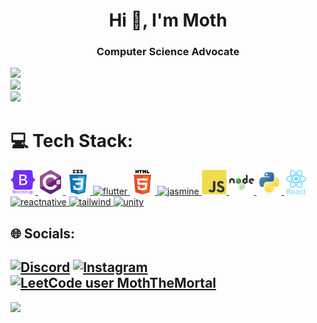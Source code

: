 <h1 align="center">Hi 👋, I'm Moth</h1>
<h3 align="center">Computer Science Advocate</h3>


![](https://github-readme-stats.vercel.app/api?username=MothTheMortal&theme=dark&hide_border=true&include_all_commits=true&count_private=true)<br/>
![](https://github-readme-streak-stats.herokuapp.com/?user=MothTheMortal&theme=dark&hide_border=true)<br/>
![](https://github-readme-stats.vercel.app/api/top-langs/?username=MothTheMortal&theme=dark&hide_border=true&include_all_commits=true&count_private=true&layout=compact)
# 💻 Tech Stack:

<p align="left"> <a href="https://getbootstrap.com" target="_blank" rel="noreferrer"> <img src="https://raw.githubusercontent.com/devicons/devicon/master/icons/bootstrap/bootstrap-plain-wordmark.svg" alt="bootstrap" width="40" height="40"/> </a> <a href="https://www.w3schools.com/cs/" target="_blank" rel="noreferrer"> <img src="https://raw.githubusercontent.com/devicons/devicon/master/icons/csharp/csharp-original.svg" alt="csharp" width="40" height="40"/> </a> <a href="https://www.w3schools.com/css/" target="_blank" rel="noreferrer"> <img src="https://raw.githubusercontent.com/devicons/devicon/master/icons/css3/css3-original-wordmark.svg" alt="css3" width="40" height="40"/> </a> <a href="https://flutter.dev" target="_blank" rel="noreferrer"> <img src="https://www.vectorlogo.zone/logos/flutterio/flutterio-icon.svg" alt="flutter" width="40" height="40"/> </a> <a href="https://www.w3.org/html/" target="_blank" rel="noreferrer"> <img src="https://raw.githubusercontent.com/devicons/devicon/master/icons/html5/html5-original-wordmark.svg" alt="html5" width="40" height="40"/> </a> <a href="https://jasmine.github.io/" target="_blank" rel="noreferrer"> <img src="https://www.vectorlogo.zone/logos/jasmine/jasmine-icon.svg" alt="jasmine" width="40" height="40"/> </a> <a href="https://developer.mozilla.org/en-US/docs/Web/JavaScript" target="_blank" rel="noreferrer"> <img src="https://raw.githubusercontent.com/devicons/devicon/master/icons/javascript/javascript-original.svg" alt="javascript" width="40" height="40"/> </a> <a href="https://nodejs.org" target="_blank" rel="noreferrer"> <img src="https://raw.githubusercontent.com/devicons/devicon/master/icons/nodejs/nodejs-original-wordmark.svg" alt="nodejs" width="40" height="40"/> </a> <a href="https://www.python.org" target="_blank" rel="noreferrer"> <img src="https://raw.githubusercontent.com/devicons/devicon/master/icons/python/python-original.svg" alt="python" width="40" height="40"/> </a> <a href="https://reactjs.org/" target="_blank" rel="noreferrer"> <img src="https://raw.githubusercontent.com/devicons/devicon/master/icons/react/react-original-wordmark.svg" alt="react" width="40" height="40"/> </a> <a href="https://reactnative.dev/" target="_blank" rel="noreferrer"> <img src="https://reactnative.dev/img/header_logo.svg" alt="reactnative" width="40" height="40"/> </a> <a href="https://tailwindcss.com/" target="_blank" rel="noreferrer"> <img src="https://www.vectorlogo.zone/logos/tailwindcss/tailwindcss-icon.svg" alt="tailwind" width="40" height="40"/> </a> <a href="https://unity.com/" target="_blank" rel="noreferrer"> <img src="https://www.vectorlogo.zone/logos/unity3d/unity3d-icon.svg" alt="unity" width="40" height="40"/> </a> </p>


## 🌐 Socials:
[![Discord](https://img.shields.io/badge/Discord-%237289DA.svg?logo=discord&logoColor=white)](https://discord.gg/Tjyy78jt) [![Instagram](https://img.shields.io/badge/Instagram-%23E4405F.svg?logo=Instagram&logoColor=white)](https://instagram.com/xmothpvp) [![LeetCode user MothTheMortal](https://img.shields.io/badge/dynamic/json?style=for-the-badge&labelColor=black&color=%23ffa116&label=Leetcode&query=solvedPercentage&url=https%3A%2F%2Fleetcode-badge.vercel.app%2Fapi%2Fusers%2FMothTheMortal&logo=leetcode&logoColor=yellow)](https://leetcode.com/MothTheMortal/)
---
[![](https://visitcount.itsvg.in/api?id=MothTheMortal&icon=0&color=0)](https://visitcount.itsvg.in)


